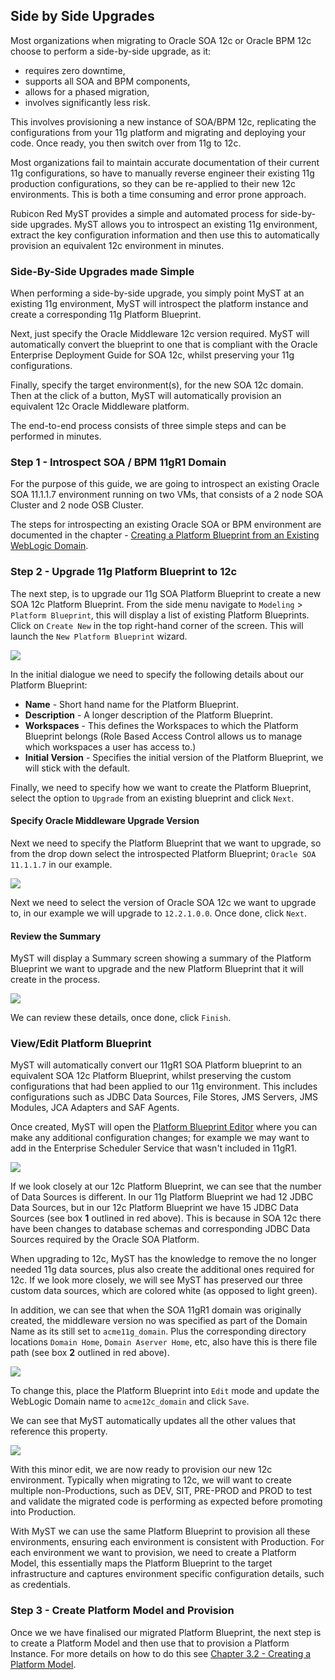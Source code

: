 ## Side by Side Upgrades

Most organizations when migrating to Oracle SOA 12c or Oracle BPM 12c choose to perform a side-by-side upgrade, as it:

* requires zero downtime, 
* supports all SOA and BPM components,
* allows for a phased migration,
* involves significantly less risk.  

This involves provisioning a new instance of SOA/BPM 12c, replicating the configurations from your 11g platform and migrating and deploying your code. Once ready, you then switch over from 11g to 12c. 

Most organizations fail to maintain accurate documentation of their current 11g configurations, so have to manually reverse engineer their existing 11g production configurations, so they can be re-applied to their new 12c environments. This is both a time consuming and error prone approach.

Rubicon Red MyST provides a simple and automated process for side-by-side upgrades. MyST allows you to introspect an existing 11g environment, extract the key configuration information and then use this to automatically provision an equivalent 12c environment in minutes.

### Side-By-Side Upgrades made Simple
When performing a side-by-side upgrade, you simply point MyST at an existing 11g environment, MyST will introspect the platform instance and create a corresponding 11g Platform Blueprint.

Next, just specify the Oracle Middleware 12c version required. MyST will automatically convert the blueprint to one that is compliant with the Oracle Enterprise Deployment Guide for SOA 12c, whilst preserving your 11g configurations.

Finally, specify the target environment(s), for the new SOA 12c domain. Then at the click of a button, MyST will automatically provision an equivalent 12c Oracle Middleware platform.

The end-to-end process consists of three simple steps and can be performed in minutes.

### Step 1 - Introspect SOA / BPM 11gR1 Domain
For the purpose of this guide, we are going to introspect an existing Oracle SOA 11.1.1.7 environment running on two VMs, that consists of a 2 node SOA Cluster and 2 node OSB Cluster.

The steps for introspecting an existing Oracle SOA or BPM environment are documented in the chapter - [Creating a Platform Blueprint from an Existing WebLogic Domain](part3/introspectPlatformBlueprint/introspectPlatformBlueprint.md).

### Step 2 - Upgrade 11g Platform Blueprint to 12c
The next step, is to upgrade our 11g SOA Platform Blueprint to create a new SOA 12c Platform Blueprint. From the side menu navigate to `Modeling` > `Platform Blueprint`, this will display a list of existing Platform Blueprints. Click on `Create New` in the top right-hand corner of the screen. This will launch the `New Platform Blueprint` wizard.

![](img/platformBlueprintUpgradeStep1.png)

In the initial dialogue we need to specify the following details about our Platform Blueprint:

* **Name** - Short hand name for the Platform Blueprint.  
* **Description** - A longer description of the Platform Blueprint.  
* **Workspaces** - This defines the Workspaces to which the Platform Blueprint belongs (Role Based Access Control allows us to manage which workspaces a user has access to.) 
* **Initial Version** - Specifies the initial version of the Platform Blueprint, we will stick with the default.

Finally, we need to specify how we want to create the Platform Blueprint, select the option to `Upgrade` from an existing blueprint and click `Next`.

#### Specify Oracle Middleware Upgrade Version

Next we need to specify the Platform Blueprint that we want to upgrade, so from the drop down select the introspected Platform Blueprint; `Oracle SOA 11.1.1.7` in our example.

![](img/platformBlueprintUpgradeStep2.png)

Next we need to select the version of Oracle SOA 12c we want to upgrade to, in our example we will upgrade to `12.2.1.0.0`.  Once done, click `Next`.

#### Review the Summary

MyST will display a Summary screen showing a summary of the Platform Blueprint we want to upgrade and the new Platform Blueprint that it will create in the process.

![](img/platformBlueprintUpgradeStep3.png)

We can review these details, once done, click `Finish`. 

### View/Edit Platform Blueprint

MyST will automatically convert our 11gR1 SOA Platform blueprint to an equivalent SOA 12c Platform Blueprint, whilst preserving the custom configurations that had been applied to our 11g environment. This includes configurations such as JDBC Data Sources, File Stores, JMS Servers, JMS Modules, JCA Adapters and SAF Agents.

Once created, MyST will open the [Platform Blueprint Editor](../3.4.editPlatformBlueprint/3.4.0.editPlatformBlueprint.md) where you can make any additional configuration changes; for example we may want to add in the Enterprise Scheduler Service that wasn't included in 11gR1. 

![](img/12cPlatformBlueprint.png)

If we look closely at our 12c Platform Blueprint, we can see that the number of Data Sources is different. In our 11g Platform Blueprint we had 12 JDBC Data Sources, but in our 12c Platform Blueprint we have 15 JDBC Data Sources (see box **1** outlined in red above). This is because in SOA 12c there have been changes to database schemas and corresponding JDBC Data Sources required by the Oracle SOA Platform.

When upgrading to 12c, MyST has the knowledge to remove the no longer needed 11g data sources, plus also create the additional ones required for 12c. If we look more closely, we will see MyST has preserved our three custom data sources, which are colored white (as opposed to light green).

In addition, we can see that when the SOA 11gR1 domain was originally created, the middleware version no was specified as part of the Domain Name as its still set to `acme11g_domain`. Plus the corresponding directory locations `Domain Home`, `Domain Aserver Home`, etc, also have this is there file path (see box **2** outlined in red above).

![](img/edit12cPlatformBlueprint1.png)

To change this, place the Platform Blueprint into `Edit` mode and update the WebLogic Domain name to `acme12c_domain` and click `Save`.

We can see that MyST automatically updates all the other values that reference this property.

![](img/edit12cPlatformBlueprint2.png)

With this minor edit, we are now ready to provision our new 12c environment. Typically when migrating to 12c, we will want to create multiple non-Productions, such as DEV, SIT, PRE-PROD and PROD to test and validate the migrated code is performing as expected before promoting into Production.

With MyST we can use the same Platform Blueprint to provision all these environments, ensuring each environment is consistent with Production. For each environment we want to provision, we need to create a Platform Model, this essentially maps the Platform Blueprint to the target infrastructure and captures environment specific configuration details, such as credentials.

### Step 3 - Create Platform Model and Provision
Once we we have finalised our migrated Platform Blueprint, the next step is to create a Platform Model and then use that to provision a Platform Instance. For more details on how to do this see [Chapter 3.2 - Creating a Platform Model](../3.2.createPlatformModel/3.2.0.createPlatformModel.md).

